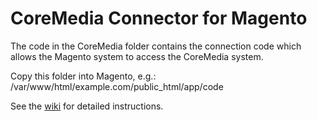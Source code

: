 # CoreMedia Connector for Magento

The code in the CoreMedia folder contains the connection code which allows the Magento system to access the CoreMedia system.

Copy this folder into Magento, e.g.: /var/www/html/example.com/public_html/app/code

See the [wiki](../../../wiki) for detailed instructions.
